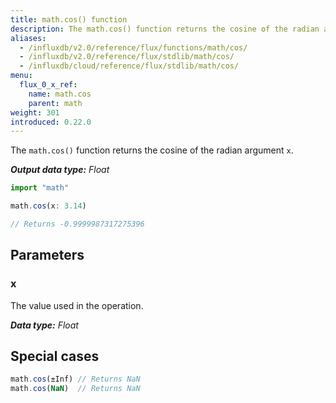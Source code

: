 ```yaml
---
title: math.cos() function
description: The math.cos() function returns the cosine of the radian argument `x`.
aliases:
  - /influxdb/v2.0/reference/flux/functions/math/cos/
  - /influxdb/v2.0/reference/flux/stdlib/math/cos/
  - /influxdb/cloud/reference/flux/stdlib/math/cos/
menu:
  flux_0_x_ref:
    name: math.cos
    parent: math
weight: 301
introduced: 0.22.0
---
```


The `math.cos()` function returns the cosine of the radian argument `x`.

_**Output data type:** Float_

```js
import "math"

math.cos(x: 3.14)

// Returns -0.9999987317275396
```

## Parameters

### x
The value used in the operation.

_**Data type:** Float_

## Special cases
```js
math.cos(±Inf) // Returns NaN
math.cos(NaN)  // Returns NaN
```
